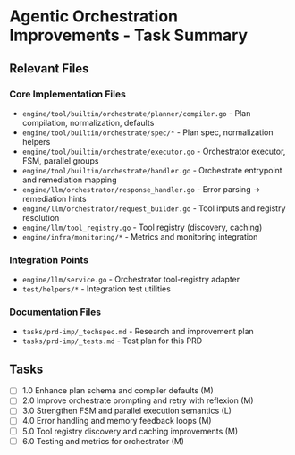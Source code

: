 # Agentic Orchestration Improvements - Task Summary

## Relevant Files

### Core Implementation Files

- `engine/tool/builtin/orchestrate/planner/compiler.go` - Plan compilation, normalization, defaults
- `engine/tool/builtin/orchestrate/spec/*` - Plan spec, normalization helpers
- `engine/tool/builtin/orchestrate/executor.go` - Orchestrator executor, FSM, parallel groups
- `engine/tool/builtin/orchestrate/handler.go` - Orchestrate entrypoint and remediation mapping
- `engine/llm/orchestrator/response_handler.go` - Error parsing → remediation hints
- `engine/llm/orchestrator/request_builder.go` - Tool inputs and registry resolution
- `engine/llm/tool_registry.go` - Tool registry (discovery, caching)
- `engine/infra/monitoring/*` - Metrics and monitoring integration

### Integration Points

- `engine/llm/service.go` - Orchestrator tool-registry adapter
- `test/helpers/*` - Integration test utilities

### Documentation Files

- `tasks/prd-imp/_techspec.md` - Research and improvement plan
- `tasks/prd-imp/_tests.md` - Test plan for this PRD

## Tasks

- [ ] 1.0 Enhance plan schema and compiler defaults (M)
- [ ] 2.0 Improve orchestrate prompting and retry with reflexion (M)
- [ ] 3.0 Strengthen FSM and parallel execution semantics (L)
- [ ] 4.0 Error handling and memory feedback loops (M)
- [ ] 5.0 Tool registry discovery and caching improvements (M)
- [ ] 6.0 Testing and metrics for orchestrator (M)
